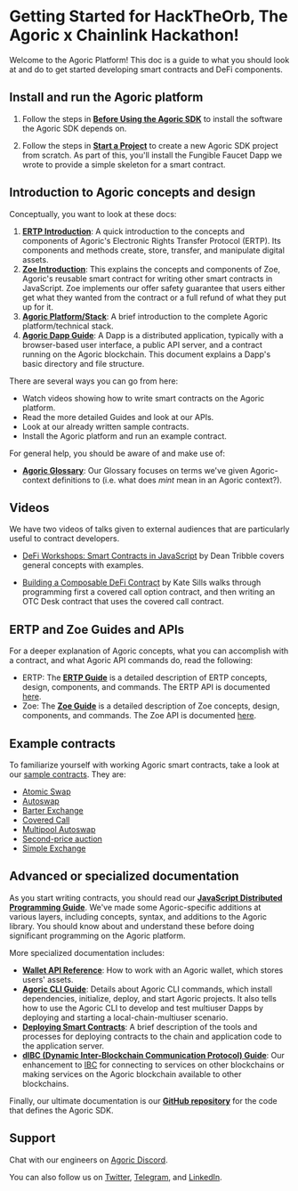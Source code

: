 # Getting Started for HackTheOrb, The Agoric x Chainlink Hackathon!

Welcome to the Agoric Platform! This doc is a guide to what you should
look at and do to get started developing smart contracts and DeFi components.

## Install and run the Agoric platform

1. Follow the steps in **[Before Using the Agoric SDK](./before-using-agoric.md)** 
to install the software the Agoric SDK depends on.

2. Follow the steps in **[Start a Project](./start-a-project.md)** to
create a new Agoric SDK project from scratch. As part of this, you'll install
the Fungible Faucet Dapp we wrote to provide a simple skeleton for a smart contract.

## Introduction to Agoric concepts and design

Conceptually, you want to look at these docs:

1. **[ERTP Introduction](./ertp-introduction.md)**:
  A quick introduction to the concepts and components of Agoric's Electronic
  Rights Transfer Protocol (ERTP). Its components and methods create, store,
  transfer, and manipulate digital assets. 
2. **[Zoe Introduction](./intro-zoe.md)**: 
  This explains the concepts and components of Zoe, Agoric's reusable smart contract 
  for writing other smart contracts in JavaScript. Zoe implements our offer safety 
  guarantee that users either get what they wanted from the contract or a full refund
  of what they put up for it. 
3. **[Agoric Platform/Stack](/platform/README.md)**: A brief introduction to the complete Agoric platform/technical stack.
4. **[Agoric Dapp Guide](/dapps/README.md)**: 
   A Dapp is a distributed application, typically with a browser-based user interface, a public
   API server, and a contract running on the Agoric blockchain. This document explains a Dapp's
   basic directory and file structure.

There are several ways you can go from here:
- Watch videos showing how to write smart contracts on the Agoric platform.
- Read the more detailed Guides and look at our APIs.
- Look at our already written sample contracts. 
- Install the Agoric platform and run an example contract.

For general help, you should be aware of and make use of:
- **[Agoric Glossary](/glossary/)**: Our Glossary focuses on terms we've given Agoric-context
  definitions to (i.e. what does *mint* mean in an Agoric context?).

## Videos

We have two videos of talks given to external audiences that are particularly useful to contract developers.

- [DeFi Workshops: Smart Contracts in JavaScript](https://www.youtube.com/watch?v=qudVWjSqDJU)
  by Dean Tribble covers general concepts with examples.
  
- [Building a Composable DeFi Contract](https://www.youtube.com/watch?v=faxrecQgEio) by Kate Sills walks through programming first a covered call option contract,
and then writing an OTC Desk contract that uses the covered call contract.

## ERTP and Zoe Guides and APIs

For a deeper explanation of Agoric concepts, what you can accomplish with a contract,
and what Agoric API commands do, read the following:

- ERTP: The **[ERTP Guide](/ertp/guide/README.md)** is a detailed description of 
  ERTP concepts, design, components, and commands. The ERTP API is documented
  [here](/ertp/api/#ertp-api). 
- Zoe: The **[Zoe Guide](/zoe/guide/README.md)** is a detailed description of 
  Zoe concepts, design, components, and commands. The Zoe API is documented
  [here](/zoe/api/#zoe-api).
  
## Example contracts

To familiarize yourself with working Agoric smart contracts, take a look at our 
[sample contracts](/zoe/guide/contracts/README.md). They are:
- [Atomic Swap](/zoe/guide/contracts/atomic-swap.md)
- [Autoswap](/zoe/guide/contracts/autoswap.md)
- [Barter Exchange](/zoe/guide/contracts/barter-exchange.md)
- [Covered Call](/zoe/guide/contracts/covered-call.md)
- [Multipool Autoswap](/zoe/guide/contracts/multipoolAutoswap.md)
- [Second-price auction](/zoe/guide/contracts/second-price-auction.md)
- [Simple Exchange](/zoe/guide/contracts/simple-exchange.md)

## Advanced or specialized documentation

As you start writing contracts, you should read our
**[JavaScript Distributed Programming Guide](/distributed-programming.md)**. 
We've made some Agoric-specific additions at various layers, including concepts, syntax, 
and additions to the Agoric library. You should know about and understand these before 
doing significant programming on the Agoric platform.

More specialized documentation includes:
- **[Wallet API Reference](/wallet-api.md)**: How to work with an Agoric wallet, which stores users' assets.
- **[Agoric CLI Guide](/getting-started/agoric-cli-guide.md)**: Details about Agoric CLI commands, which
  install dependencies, initialize, deploy, and start Agoric projects. It also tells how to use 
  the Agoric CLI to develop and test multiuser Dapps by deploying and starting a local-chain-multiuser scenario.
- **[Deploying Smart Contracts](./deploying.md)**: A brief description of the tools and processes 
  for deploying contracts to the chain and application code to the application server.
- **[dIBC (Dynamic Inter-Blockchain Communication Protocol) Guide](https://github.com/Agoric/agoric-sdk/blob/master/packages/SwingSet/docs/networking.md)**:
  Our enhancement to [IBC](https://cosmos.network/ibc) for connecting to services on other blockchains or making
  services on the Agoric blockchain available to other blockchains. 

Finally, our ultimate documentation is our **[GitHub
repository](https://github.com/Agoric/)** for the code that defines the Agoric SDK.

## Support

Chat with our engineers on [Agoric Discord](https://discord.gg/gC9z6US).

You can also follow us on [Twitter](https://twitter.com/agoric), [Telegram](https://t.me/agoricsystems), and [LinkedIn](https://www.linkedin.com/company/agoric/).
